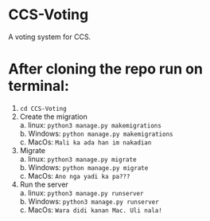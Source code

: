 # CCS-Voting
A voting system for CCS.

# After cloning the repo run on terminal:
1. `cd CCS-Voting`
2. Create the migration\
   a. linux: `python3 manage.py makemigrations`\
   b. Windows: `python manage.py makemigrations`\
   c. MacOs: `Mali ka ada han im nakadian`
3. Migrate\
   a. linux: `python3 manage.py migrate`\
   b. Windows: `python manage.py migrate`\
   c. MacOs: `Ano nga yadi ka pa???`
4. Run the server\
   a. linux: `python3 manage.py runserver`\
   b. Windows: `python3 manage.py runserver`\
   c. MacOs: `Wara didi kanan Mac. Uli nala!`
